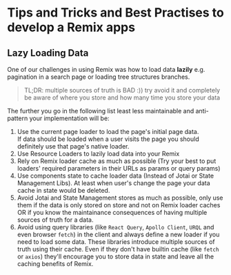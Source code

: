 # Tips and Tricks and Best Practises to develop a Remix apps

## Lazy Loading Data
One of our challenges in using Remix was how to load data **lazily** e.g. pagination in a search page or loading tree structures branches.  

> TL;DR: multiple sources of truth is BAD :)) try avoid it and completely be aware of where you store and how many time you store your data  

The further you go in the following list least less maintainable and anti-pattern your implementation will be:

  1. Use the current page loader to load the page's initial page data.  
     If data should be loaded when a user visits the page you should definitely use that page's native loader.
  2. Use Resource Loaders to lazily load data into your Remix
  3. Rely on Remix loader cache as much as possible (Try your best to put loaders' required parameters in their URLs as params or query params)
  4. Use components state to cache loader data (Instead of Jotai or State Management Libs). At least when user's change the page your data cache in state would be deleted.
  5. Avoid Jotai and State Management stores as much as possible, only use them if the data is only stored on store and not on Remix loader caches OR if you know the maintainance consequences of having multiple sources of truth for a data.
  6. Avoid using query libraries (like `React Query`, `Apollo Client`, `URQL` and even browser `fetch`) in the client and always define a new loader if you need to load some data. These libraries introduce multiple sources of truth using their cache. Even if they don't have builtin cache (like `fetch` or `axios`) they'll encourage you to store data in state and leave all the caching benefits of Remix.
